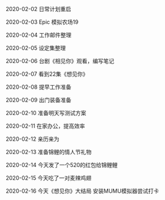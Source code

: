 2020-02-02
日常计划重启

2020-02-03
Epic 模拟农场19

2020-02-04
工作邮件整理

2020-02-05
设定集整理

2020-02-06
台剧《相见你》观看，编写笔记

2020-02-07
看到22集《想见你》

2020-02-08
提早工作准备

2020-02-09
出门装备准备

2020-02-10
准备明天写测试方案

2020-02-11
在家办公，提高效率

2020-02-12
亲历亲为

2020-02-13
准备锦鲤的情人节礼物

2020-02-14
今天发了一个520的红包给锦鲤鲤

2020-02-15
今天吃了一对麦辣鸡翅

2020-02-16
今天《想见你》大结局
安装MUMU模拟器尝试打卡
